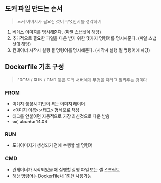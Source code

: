 ## 도커 파일 만드는 순서

> 도커 이미지가 필요한 것이 무엇인지를 생각하기

1. 베이스 이미지를 명시해준다. (파일 스냅샷에 해당)
1. 추가적으로 필요한 파일을 다운 받기 위한 몇가지 명령어를 명시해준다. (파일 스냅샷에 해당)
1. 컨테이너 시작시 실행 될 명령어를 명시해준다. (시작시 실행 될 명령어에 해당)

## Dockerfile 기초 구성

> FROM / RUN / CMD 등은 도커 서버에게 무엇을 하라고 알려주는 것이다.

### FROM

- 이미지 생성시 기반이 되는 이미지 레이어
- <이미지 이름>:<태그> 형식으로 작성
- 태그를 안붙이면 자동적으로 가장 최신것으로 다운 받음
- ex) ubuntu: 14.04

### RUN

- 도커이미지가 생성되기 전에 수행할 쉘 명령어

### CMD

- 컨테이너가 시작되었을 때 실행할 실행 파일 또는 셀 스크립트
- 해당 명령어는 DockerFile내 1회만 사용가능
